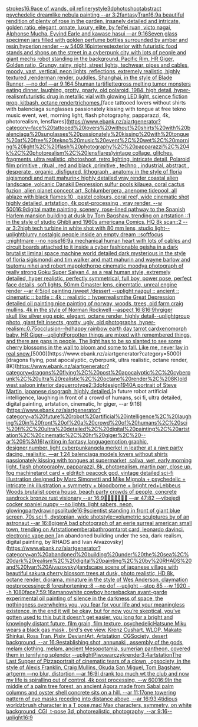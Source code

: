 [strokes](https://www.ebank.nz/aiartgenerator?category=strokes)[16.9](https://www.ebank.nz/aiartgenerator?category=16.9)[ace of wands, oil refinery](https://www.ebank.nz/aiartgenerator?category=ace%20of%20wands%2C%20oil%20refinery)[style](https://www.ebank.nz/aiartgenerator?category=style)[3d](https://www.ebank.nz/aiartgenerator?category=3d)[photoshoot](https://www.ebank.nz/aiartgenerator?category=photoshoot)[abstract psychedelic dreamlike nebula painting --ar 3:2](https://www.ebank.nz/aiartgenerator?category=abstract%20psychedelic%20dreamlike%20nebula%20painting%20--ar%203%3A2)[fantasy](https://www.ebank.nz/aiartgenerator?category=fantasy)[Tran](https://www.ebank.nz/aiartgenerator?category=Tran)[16:9](https://www.ebank.nz/aiartgenerator?category=16%3A9)[a beautiful rendition of plenty of rose in the garden, insanely detailed and intricate, golden ratio, elegant, ornate, luxury, elite, by feifei ruan, victo nagai, Alphonse Mucha, Eyvind Earle and kawase hasui —ar 9:16](https://www.ebank.nz/aiartgenerator?category=a%20beautiful%20rendition%20of%20plenty%20of%20rose%20in%20the%20garden%2C%20insanely%20detailed%20and%20intricate%2C%20golden%20ratio%2C%20elegant%2C%20ornate%2C%20luxury%2C%20elite%2C%20by%20feifei%20ruan%2C%20victo%20nagai%2C%20Alphonse%20Mucha%2C%20Eyvind%20Earle%20and%20kawase%20hasui%20%E2%80%94ar%209%3A16)[Seven glass specimen jars filled with golden perfume bottles surrounded by amber and resin,hyperion render  --w 540](https://www.ebank.nz/aiartgenerator?category=Seven%20glass%20specimen%20jars%20filled%20with%20golden%20perfume%20bottles%20surrounded%20by%20amber%20and%20resin%2Chyperion%20render%20%20--w%20540)[9:16](https://www.ebank.nz/aiartgenerator?category=9%3A16)[pinterest](https://www.ebank.nz/aiartgenerator?category=pinterest)[exterior with futuristic food stands and shops on the street in a cyberpunk city with lots of people and giant mechs robot standing in the background. Pacific Rim, HR Giger, Golden ratio, Grungy, rainy, night, street lights, techwear, pipes and cables, moody, vast, vertical, neon lights, reflections, extremely realistic, highly textured ,renderman render, puddles, Shanghai, in the style of Blade Runner, —no dof —ar 9:16](https://www.ebank.nz/aiartgenerator?category=exterior%20with%20futuristic%20food%20stands%20and%20shops%20on%20the%20street%20in%20a%20cyberpunk%20city%20with%20lots%20of%20people%20and%20giant%20mechs%20robot%20standing%20in%20the%20background.%20Pacific%20Rim%2C%20HR%20Giger%2C%20Golden%20ratio%2C%20Grungy%2C%20rainy%2C%20night%2C%20street%20lights%2C%20techwear%2C%20pipes%20and%20cables%2C%20moody%2C%20vast%2C%20vertical%2C%20neon%20lights%2C%20reflections%2C%20extremely%20realistic%2C%20highly%20textured%20%2Crenderman%20render%2C%20puddles%2C%20Shanghai%2C%20in%20the%20style%20of%20Blade%20Runner%2C%20%E2%80%94no%20dof%20%E2%80%94ar%209%3A16)[4:5](https://www.ebank.nz/aiartgenerator?category=4%3A5)[human tartiflette](https://www.ebank.nz/aiartgenerator?category=human%20tartiflette)[gross melting tumor monsters eating dinner, laughing, grotty, gnarly, old polaroid, 1984, high detail, hyper-realism](https://www.ebank.nz/aiartgenerator?category=gross%20melting%20tumor%20monsters%20eating%20dinner%2C%20laughing%2C%20grotty%2C%20gnarly%2C%20old%20polaroid%2C%201984%2C%20high%20detail%2C%20hyper-realism)[futuristic drug in metallic vial with glowing LED light, science fiction prop, kitbash, octane render](https://www.ebank.nz/aiartgenerator?category=futuristic%20drug%20in%20metallic%20vial%20with%20glowing%20LED%20light%2C%20science%20fiction%20prop%2C%20kitbash%2C%20octane%20render)[trichomes.](https://www.ebank.nz/aiartgenerator?category=trichomes.)[face tattooed lovers without shirts with balenciaga sunglasses passionately kissing with tongue at free tekno music event, wet, morning light, flash photography, papparazzi, 4k, photorealism, lensflares](https://www.ebank.nz/aiartgenerator?category=face%20tattooed%20lovers%20without%20shirts%20with%20balenciaga%20sunglasses%20passionately%20kissing%20with%20tongue%20at%20free%20tekno%20music%20event%2C%20wet%2C%20morning%20light%2C%20flash%20photography%2C%20papparazzi%2C%204k%2C%20photorealism%2C%20lensflares)[vintage collage, glitches, fragments, ultra realistic, photoshoot, retro lighting, intricate detail, Polaroid film primitive , ritual , red and black ,primitive , techno , industrial, abstract , desperate , organic ,disfigured, lithograph , anatomy in the style of floria sigismondi and matt mahurin](https://www.ebank.nz/aiartgenerator?category=vintage%20collage%2C%20glitches%2C%20fragments%2C%20ultra%20realistic%2C%20photoshoot%2C%20retro%20lighting%2C%20intricate%20detail%2C%20Polaroid%20film%20primitive%20%2C%20ritual%20%2C%20red%20and%20black%20%2Cprimitive%20%2C%20techno%20%2C%20industrial%2C%20abstract%20%2C%20desperate%20%2C%20organic%20%2Cdisfigured%2C%20lithograph%20%2C%20anatomy%20in%20the%20style%20of%20floria%20sigismondi%20and%20matt%20mahurin)[< highly detailed vray render coastal alien landscape, volcanic Danakil Depression sulfur pools kilauea, coral cactus fuzion, alien planet concept art, Schlumbergera, anenome tidepool, all ablaze with black flames:10 , pastel colours, coral reef, wide cinematic shot highly detailed, artstation, 4k post-processing , vray render, --w 500](https://www.ebank.nz/aiartgenerator?category=%3C%20highly%20detailed%20vray%20render%20coastal%20alien%20landscape%2C%20volcanic%20Danakil%20Depression%20sulfur%20pools%20kilauea%2C%20coral%20cactus%20fuzion%2C%20alien%20planet%20concept%20art%2C%20Schlumbergera%2C%20anenome%20tidepool%2C%20all%20ablaze%20with%20black%20flames%3A10%20%2C%20pastel%20colours%2C%20coral%20reef%2C%20wide%20cinematic%20shot%20highly%20detailed%2C%20artstation%2C%204k%20post-processing%20%2C%20vray%20render%2C%20--w%20500)[16:9](https://www.ebank.nz/aiartgenerator?category=16%3A9)[digital matte painting, scenery, rose-lined pathway to the Spanish Harlem mansion building at dusk by Tom Bagshaw, trending on artstation ::1 in the style of studio Ghibli and 1960s americana Comics, HQ 8k scan::2 --ar 3:2](https://www.ebank.nz/aiartgenerator?category=digital%20matte%20painting%2C%20scenery%2C%20rose-lined%20pathway%20to%20the%20Spanish%20Harlem%20mansion%20building%20at%20dusk%20by%20Tom%20Bagshaw%2C%20trending%20on%20artstation%20%3A%3A1%20in%20the%20style%20of%20studio%20Ghibli%20and%201960s%20americana%20Comics%2C%20HQ%208k%20scan%3A%3A2%20--ar%203%3A2)[high tech turbine in white shot with 80 mm lens, studio light](https://www.ebank.nz/aiartgenerator?category=high%20tech%20turbine%20in%20white%20shot%20with%2080%20mm%20lens%2C%20studio%20light)[--uplight](https://www.ebank.nz/aiartgenerator?category=--uplight)[blurry nostalgic people inside an empty dream ::softfocus ::nightmare --no noise](https://www.ebank.nz/aiartgenerator?category=blurry%20nostalgic%20people%20inside%20an%20empty%20dream%20%3A%3Asoftfocus%20%3A%3Anightmare%20--no%20noise)[16:9](https://www.ebank.nz/aiartgenerator?category=16%3A9)[a mechanical human heart with lots of cables and circuit boards attached to it inside a cyber fashionable geisha in a dark brutalist liminal space machine world detailed dark mysterious in the style of floria sigismondi and tim walker and matt mahurin and wayne barlow and tsutomu nihei and robert mapplethorpe cinematic moody](https://www.ebank.nz/aiartgenerator?category=a%20mechanical%20human%20heart%20with%20lots%20of%20cables%20and%20circuit%20boards%20attached%20to%20it%20inside%20a%20cyber%20fashionable%20geisha%20in%20a%20dark%20brutalist%20liminal%20space%20machine%20world%20detailed%20dark%20mysterious%20in%20the%20style%20of%20floria%20sigismondi%20and%20tim%20walker%20and%20matt%20mahurin%20and%20wayne%20barlow%20and%20tsutomu%20nihei%20and%20robert%20mapplethorpe%20cinematic%20moody)[a photograph of really strong Goku Super Saiyan 4, as a real human style, extremely detailed, hyper realistic, perfectly symmetrical, full boy, power pose, perfect face details, soft lights, 50mm Gmaster lens, cinemtatic, unreal engine render --ar 4:5](https://www.ebank.nz/aiartgenerator?category=a%20photograph%20of%20really%20strong%20Goku%20Super%20Saiyan%204%2C%20as%20a%20real%20human%20style%2C%20extremely%20detailed%2C%20hyper%20realistic%2C%20perfectly%20symmetrical%2C%20full%20boy%2C%20power%20pose%2C%20perfect%20face%20details%2C%20soft%20lights%2C%2050mm%20Gmaster%20lens%2C%20cinemtatic%2C%20unreal%20engine%20render%20--ar%204%3A5)[/oil painting /sweet /dessert --uplight](https://www.ebank.nz/aiartgenerator?category=/oil%20painting%20/sweet%20/dessert%20--uplight)[:nazgul :: ancient :: cinematic :: battle :: 4k :: realistic :: hyperrealism](https://www.ebank.nz/aiartgenerator?category=%3Anazgul%20%3A%3A%20ancient%20%3A%3A%20cinematic%20%3A%3A%20battle%20%3A%3A%204k%20%3A%3A%20realistic%20%3A%3A%20hyperrealism)[the Great Depression detailed oil painting nice painting of norway, woods, trees, old farm craig mullins, 4k in the style of Norman Rockwell --aspect 16:8](https://www.ebank.nz/aiartgenerator?category=the%20Great%20Depression%20detailed%20oil%20painting%20nice%20painting%20of%20norway%2C%20woods%2C%20trees%2C%20old%20farm%20craig%20mullins%2C%204k%20in%20the%20style%20of%20Norman%20Rockwell%20--aspect%2016%3A8)[16:9](https://www.ebank.nz/aiartgenerator?category=16%3A9)[hrgiger skull,like silver egg,epic, elegant, octane render, highly detail](https://www.ebank.nz/aiartgenerator?category=hrgiger%20skull%2Clike%20silver%20egg%2Cepic%2C%20elegant%2C%20octane%20render%2C%20highly%20detail)[--uplight](https://www.ebank.nz/aiartgenerator?category=--uplight)[group photo, giant felt insects, grotty, ugly, old photographs, hyper-realism](https://www.ebank.nz/aiartgenerator?category=group%20photo%2C%20giant%20felt%20insects%2C%20grotty%2C%20ugly%2C%20old%20photographs%2C%20hyper-realism)[::0.75](https://www.ebank.nz/aiartgenerator?category=%3A%3A0.75)[occlusion](https://www.ebank.nz/aiartgenerator?category=occlusion)[--hd](https://www.ebank.nz/aiartgenerator?category=--hd)[happy rainbow earth day tarrot card](https://www.ebank.nz/aiartgenerator?category=happy%20rainbow%20earth%20day%20tarrot%20card)[xenomorph baby, HR Giger](https://www.ebank.nz/aiartgenerator?category=xenomorph%20baby%2C%20HR%20Giger)[--uplight](https://www.ebank.nz/aiartgenerator?category=--uplight)[Forgotten things are mixed with remembered things, and there are gaps in people. The light has to be so slanted to see some cherry blossoms in the wall to bloom and some to fall. Like me, never lay in real snow.](https://www.ebank.nz/aiartgenerator?category=Forgotten%20things%20are%20mixed%20with%20remembered%20things%2C%20and%20there%20are%20gaps%20in%20people.%20The%20light%20has%20to%20be%20so%20slanted%20to%20see%20some%20cherry%20blossoms%20in%20the%20wall%20to%20bloom%20and%20some%20to%20fall.%20Like%20me%2C%20never%20lay%20in%20real%20snow.)[5000](https://www.ebank.nz/aiartgenerator?category=5000)[dragons flying, post apocalyptic, cyberpunk, ultra realistic, octane render, 8K](https://www.ebank.nz/aiartgenerator?category=dragons%20flying%2C%20post%20apocalyptic%2C%20cyberpunk%2C%20ultra%20realistic%2C%20octane%20render%2C%208K)[old west saloon interior daguerrotype](https://www.ebank.nz/aiartgenerator?category=old%20west%20saloon%20interior%20daguerrotype)[2:3](https://www.ebank.nz/aiartgenerator?category=2%3A3)[dof](https://www.ebank.nz/aiartgenerator?category=dof)[design](https://www.ebank.nz/aiartgenerator?category=design)[1940](https://www.ebank.nz/aiartgenerator?category=1940)[A portrait of Steve Martin, japanese risograph, highly detailed.](https://www.ebank.nz/aiartgenerator?category=A%20portrait%20of%20Steve%20Martin%2C%20japanese%20risograph%2C%20highly%20detailed.)[a future robot artificial intelligence, laughing in front of a crowd of humans, sci fi, ultra detailed, digital painting, artstation, cinematic, hr giger, --ar 9:16](https://www.ebank.nz/aiartgenerator?category=a%20future%20robot%20artificial%20intelligence%2C%20laughing%20in%20front%20of%20a%20crowd%20of%20humans%2C%20sci%20fi%2C%20ultra%20detailed%2C%20digital%20painting%2C%20artstation%2C%20cinematic%2C%20hr%20giger%2C%20--ar%209%3A16)[writing in fantasy language](https://www.ebank.nz/aiartgenerator?category=writing%20in%20fantasy%20language)[motion graphic, designer,number, light cyberpunk](https://www.ebank.nz/aiartgenerator?category=motion%20graphic%2C%20designer%2Cnumber%2C%20light%20cyberpunk)[angela merkel in leather at a rave party dacing, realisitic, —ar 1:2](https://www.ebank.nz/aiartgenerator?category=angela%20merkel%20in%20leather%20at%20a%20rave%20party%20dacing%2C%20realisitic%2C%20%E2%80%94ar%201%3A2)[4 balenciaga models lovers without shirts passionately kissing with tongues at supermarket, saliva, wet, early morning light, flash photography, papparazzi, 8k, photorealism, martin parr, close up, fog machine](https://www.ebank.nz/aiartgenerator?category=4%20balenciaga%20models%20lovers%20without%20shirts%20passionately%20kissing%20with%20tongues%20at%20supermarket%2C%20saliva%2C%20wet%2C%20early%20morning%20light%2C%20flash%20photography%2C%20papparazzi%2C%208k%2C%20photorealism%2C%20martin%20parr%2C%20close%20up%2C%20fog%20machine)[tarot card + eldritch peacock god, vintage detailed sci-fi illustration designed by Marc Simonetti and Mike Mignola + psychedelic + intricate ink illustration + symmetry + bloodborne +  bright red+](https://www.ebank.nz/aiartgenerator?category=tarot%20card%20%2B%20eldritch%20peacock%20god%2C%20vintage%20detailed%20sci-fi%20illustration%20designed%20by%20Marc%20Simonetti%20and%20Mike%20Mignola%20%2B%20psychedelic%20%2B%20intricate%20ink%20illustration%20%2B%20symmetry%20%2B%20bloodborne%20%2B%20%20bright%20red%2B)[Lebbeus Woods brutalist opera house, beach party crowds of people, concrete sandrock bronze rust visionary --ar 16:9](https://www.ebank.nz/aiartgenerator?category=Lebbeus%20Woods%20brutalist%20opera%20house%2C%20beach%20party%20crowds%20of%20people%2C%20concrete%20sandrock%20bronze%20rust%20visionary%20--ar%2016%3A9)[💉😶‍🌫️💊🤤🍄🤯 —ar 47:82 —vibe](https://www.ebank.nz/aiartgenerator?category=%F0%9F%92%89%F0%9F%98%B6%E2%80%8D%F0%9F%8C%AB%EF%B8%8F%F0%9F%92%8A%F0%9F%A4%A4%F0%9F%8D%84%F0%9F%A4%AF%20%E2%80%94ar%2047%3A82%20%E2%80%94vibe)[jedi cocker spaniel puppy --no lights, light sabers, neon, glowing](https://www.ebank.nz/aiartgenerator?category=jedi%20cocker%20spaniel%20puppy%20--no%20lights%2C%20light%20sabers%2C%20neon%2C%20glowing)[party](https://www.ebank.nz/aiartgenerator?category=party)[drawing](https://www.ebank.nz/aiartgenerator?category=drawing)[solitude](https://www.ebank.nz/aiartgenerator?category=solitude)[16:9](https://www.ebank.nz/aiartgenerator?category=16%3A9)[scientist standing in front of giant blue screen, 70s sci fi, dystopian, wide shot](https://www.ebank.nz/aiartgenerator?category=scientist%20standing%20in%20front%20of%20giant%20blue%20screen%2C%2070s%20sci%20fi%2C%20dystopian%2C%20wide%20shot)[style::](https://www.ebank.nz/aiartgenerator?category=style%3A%3A)[volumetric sculptures by of an astronaut --ar 16:8](https://www.ebank.nz/aiartgenerator?category=volumetric%20sculptures%20by%20of%20an%20astronaut%20--ar%2016%3A8)[giger](https://www.ebank.nz/aiartgenerator?category=giger)[A bad photograph of an eerie surreal american small town, trending on Artstation](https://www.ebank.nz/aiartgenerator?category=A%20bad%20photograph%20of%20an%20eerie%20surreal%20american%20small%20town%2C%20trending%20on%20Artstation)[embera](https://www.ebank.nz/aiartgenerator?category=embera)[bathroom](https://www.ebank.nz/aiartgenerator?category=bathroom)[tarot card, leonardo davinci. electronic vape pen.](https://www.ebank.nz/aiartgenerator?category=tarot%20card%2C%20leonardo%20davinci.%20electronic%20vape%20pen.)[an abandoned building under the sea, dark realism, digital painting, by RHADS and Ivan Aivazovsky](https://www.ebank.nz/aiartgenerator?category=an%20abandoned%20building%20under%20the%20sea%2C%20dark%20realism%2C%20digital%20painting%2C%20by%20RHADS%20and%20Ivan%20Aivazovsky)[landscape scene of japanese village with beautiful sakura cherry blossom trees at dusk, photo realistic, HD 8k, octane render, diorama, minature in the style of Wes Anderson, claymation postprocessing::8 foreshortening::8 --no dof --uplight --stop 85 --w 1920 --h 1080](https://www.ebank.nz/aiartgenerator?category=landscape%20scene%20of%20japanese%20village%20with%20beautiful%20sakura%20cherry%20blossom%20trees%20at%20dusk%2C%20photo%20realistic%2C%20HD%208k%2C%20octane%20render%2C%20diorama%2C%20minature%20in%20the%20style%20of%20Wes%20Anderson%2C%20claymation%20postprocessing%3A%3A8%20foreshortening%3A%3A8%20--no%20dof%20--uplight%20--stop%2085%20--w%201920%20--h%201080)[face](https://www.ebank.nz/aiartgenerator?category=face)[7:5](https://www.ebank.nz/aiartgenerator?category=7%3A5)[9:16](https://www.ebank.nz/aiartgenerator?category=9%3A16)[amano](https://www.ebank.nz/aiartgenerator?category=amano)[white cowboy horseback](https://www.ebank.nz/aiartgenerator?category=white%20cowboy%20horseback)[an avant-garde experimental oil painting of silence in the darkness of space, the nothingness overwhelms you, you fear for your life and your meaningless existence, in the end it will be okay, but for now you’re skeptical, you’ve gotten used to this but it doesn’t get easier, you long for a bright and knowingly distant future, film grain, film texture, psychedelic](https://www.ebank.nz/aiartgenerator?category=an%20avant-garde%20experimental%20oil%20painting%20of%20silence%20in%20the%20darkness%20of%20space%2C%20the%20nothingness%20overwhelms%20you%2C%20you%20fear%20for%20your%20life%20and%20your%20meaningless%20existence%2C%20in%20the%20end%20it%20will%20be%20okay%2C%20but%20for%20now%20you%E2%80%99re%20skeptical%2C%20you%E2%80%99ve%20gotten%20used%20to%20this%20but%20it%20doesn%E2%80%99t%20get%20easier%2C%20you%20long%20for%20a%20bright%20and%20knowingly%20distant%20future%2C%20film%20grain%2C%20film%20texture%2C%20psychedelic)[Hatsune Miku wears a black gas mask , bird's eye view, Krenz Cushart, WLOP, Makato Shinkai, Ross Tran, Pixiv, DeviantArt, Artstation, CGSociety, desert background, --ar 16:9](https://www.ebank.nz/aiartgenerator?category=Hatsune%20Miku%20wears%20a%20black%20gas%20mask%20%2C%20bird%27s%20eye%20view%2C%20Krenz%20Cushart%2C%20WLOP%2C%20Makato%20Shinkai%2C%20Ross%20Tran%2C%20Pixiv%2C%20DeviantArt%2C%20Artstation%2C%20CGSociety%2C%20desert%20background%2C%20--ar%2016%3A9)[establishing shot, annunaki ,  assembly of the gods, melam clothing, melam, ancient Mesopotamia, sumerian pantheon, covered them in terrifying splendor,](https://www.ebank.nz/aiartgenerator?category=establishing%20shot%2C%20annunaki%20%2C%20%20assembly%20of%20the%20gods%2C%20melam%20clothing%2C%20melam%2C%20ancient%20Mesopotamia%2C%20sumerian%20pantheon%2C%20covered%20them%20in%20terrifying%20splendor%2C)[--uplight](https://www.ebank.nz/aiartgenerator?category=--uplight)[Piwowarczyk](https://www.ebank.nz/aiartgenerator?category=Piwowarczyk)[render](https://www.ebank.nz/aiartgenerator?category=render)[3:4](https://www.ebank.nz/aiartgenerator?category=3%3A4)[artstation](https://www.ebank.nz/aiartgenerator?category=artstation)[The Last Supper of Pizza](https://www.ebank.nz/aiartgenerator?category=The%20Last%20Supper%20of%20Pizza)[portrait of cinematic tears of a clown , cgsociety, in the style of Alexis Franklin, Craig Mullins, Okuda San Miguel, Tom Bagshaw, artgerm —no blur, distortion —ar 16:9](https://www.ebank.nz/aiartgenerator?category=portrait%20of%20cinematic%20tears%20of%20a%20clown%20%2C%20cgsociety%2C%20in%20the%20style%20of%20Alexis%20Franklin%2C%20Craig%20Mullins%2C%20Okuda%20San%20Miguel%2C%20Tom%20Bagshaw%2C%20artgerm%20%E2%80%94no%20blur%2C%20distortion%20%E2%80%94ar%2016%3A9)[I drank too much wt the club and now my life is spiralling out of control, 4k post processing, --w 600](https://www.ebank.nz/aiartgenerator?category=I%20drank%20too%20much%20wt%20the%20club%20and%20now%20my%20life%20is%20spiralling%20out%20of%20control%2C%204k%20post%20processing%2C%20--w%20600)[16:9](https://www.ebank.nz/aiartgenerator?category=16%3A9)[In the middle of a palm tree forest, an ancient Agora made from Sabal palm columns and oyster shell concrete sits on a hill. --ar 11:17](https://www.ebank.nz/aiartgenerator?category=In%20the%20middle%20of%20a%20palm%20tree%20forest%2C%20an%20ancient%20Agora%20made%20from%20Sabal%20palm%20columns%20and%20oyster%20shell%20concrete%20sits%20on%20a%20hill.%20--ar%2011%3A17)[one towering pattern of eye masks receding into distance above, --ar 16:9](https://www.ebank.nz/aiartgenerator?category=one%20towering%20pattern%20of%20eye%20masks%20receding%20into%20distance%20above%2C%20--ar%2016%3A9)[3:4](https://www.ebank.nz/aiartgenerator?category=3%3A4)[tidious world](https://www.ebank.nz/aiartgenerator?category=tidious%20world)[zbrush character in a T pose,mad Max characters, symmetry, on white background, CGI, t-pose,3d, photorealistic, photography, --ar 9:16](https://www.ebank.nz/aiartgenerator?category=zbrush%20character%20in%20a%20T%20pose%2Cmad%20Max%20characters%2C%20symmetry%2C%20on%20white%20background%2C%20CGI%2C%20t-pose%2C3d%2C%20photorealistic%2C%20photography%2C%20--ar%209%3A16)[--uplight](https://www.ebank.nz/aiartgenerator?category=--uplight)[16:9](https://www.ebank.nz/aiartgenerator?category=16%3A9)